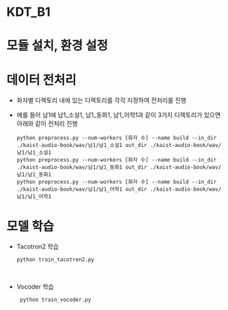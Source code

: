 # KDT_B1


# 모듈 설치, 환경 설정


# 데이터 전처리
- 화자별 디렉토리 내에 있는 디렉토리를 각각 지정하여 전처리를 진행
- 예를 들어 남1에 남1_소설1, 남1_동화1, 남1_어학1과 같이 3가지 디렉토리가 있으면 아래와 같이 전처리 진행

  ` python preprocess.py --num-workers [화자 수] --name build --in_dir ./kaist-audio-book/wav/남1/남1_소설1 out_dir ./kaist-audio-book/wav/남1/남1_소설1 ` <br>
  ` python preprocess.py --num-workers [화자 수] --name build --in_dir ./kaist-audio-book/wav/남1/남1_동화1 out_dir ./kaist-audio-book/wav/남1/남1_동화1 ` <br>
  ` python preprocess.py --num-workers [화자 수] --name build --in_dir ./kaist-audio-book/wav/남1/남1_어학1 out_dir ./kaist-audio-book/wav/남1/남1_어학1 `

# 모델 학습
- Tacotron2 학습

  ` python train_tacotron2.py `<br>
<br>

- Vocoder 학습

  ` python train_vocoder.py`
